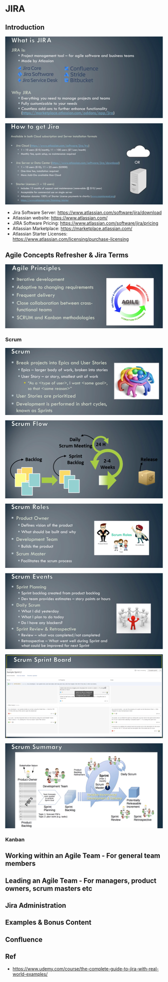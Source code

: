 # JIRA

## Introduction

![](https://github.com/shamy1st/jira/blob/main/images/what-is-jira.png)

![](https://github.com/shamy1st/jira/blob/main/images/how-to-get-jira.png)

* Jira Software Server: https://www.atlassian.com/software/jira/download
* Atlassian website: https://www.atlassian.com/
* JIRA Software Pricing: https://www.atlassian.com/software/jira/pricing
* Atlassian Marketplace: https://marketplace.atlassian.com/
* Atlassian Starter Licenses: https://www.atlassian.com/licensing/purchase-licensing

## Agile Concepts Refresher & Jira Terms

![](https://github.com/shamy1st/jira/blob/main/images/agile-principles.png)

### Scrum

![](https://github.com/shamy1st/jira/blob/main/images/scrum.png)

![](https://github.com/shamy1st/jira/blob/main/images/scrum-flow.png)

![](https://github.com/shamy1st/jira/blob/main/images/scrum-roles.png)

![](https://github.com/shamy1st/jira/blob/main/images/scrum-events.png)

![](https://github.com/shamy1st/jira/blob/main/images/scrum-sprint-board.png)

![](https://github.com/shamy1st/jira/blob/main/images/scrum-summary.png)

### Kanban

## Working within an Agile Team - For general team members

## Leading an Agile Team - For managers, product owners, scrum masters etc

## Jira Administration

## Examples & Bonus Content

## Confluence

## Ref
* https://www.udemy.com/course/the-complete-guide-to-jira-with-real-world-examples/

